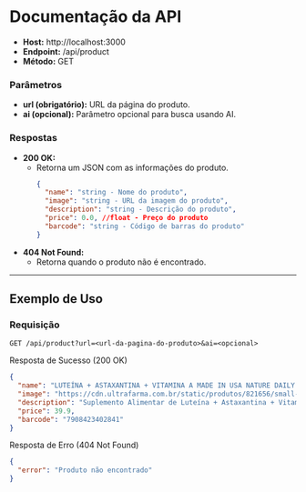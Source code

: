 # Documentação da API

- **Host:** http://localhost:3000
- **Endpoint:** /api/product
- **Método:** GET

### Parâmetros

- **url (obrigatório):** URL da página do produto.
- **ai (opcional):** Parâmetro opcional para busca usando AI.

### Respostas

- **200 OK:**
    - Retorna um JSON com as informações do produto.
      ```json
      {
        "name": "string - Nome do produto",
        "image": "string - URL da imagem do produto",
        "description": "string - Descrição do produto",
        "price": 0.0, //float - Preço do produto
        "barcode": "string - Código de barras do produto"
      }
      ```
- **404 Not Found:**
    - Retorna quando o produto não é encontrado.

---

## Exemplo de Uso

### Requisição

```http
GET /api/product?url=<url-da-pagina-do-produto>&ai=<opcional>
```

Resposta de Sucesso (200 OK)

```json
{
  "name": "LUTEÍNA + ASTAXANTINA + VITAMINA A MADE IN USA NATURE DAILY 60 COMPRIMIDOS SIDNEY OLIVEIRA",
  "image": "https://cdn.ultrafarma.com.br/static/produtos/821656/small-638221801524360108-821656_3.png",
  "description": "Suplemento Alimentar de Luteína + Astaxantina + Vitamina A em Comprimidos. - A Vitamina A auxilia na Visão - Contém 20 mg de Luteína + 6 mg de Astaxantina + 600 mcg de Vitamina A em 1 comprimido. - Produto fabricado sob certificação FDA. - Made in U.S.A",
  "price": 39.9,
  "barcode": "7908423402841"
}
```

Resposta de Erro (404 Not Found)

```json
{
  "error": "Produto não encontrado"
}
```